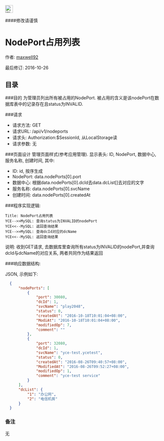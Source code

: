 <img src="http://kubernetes.io/kubernetes/img/warning.png" alt="WARNING" width="25" height="25"> 

####修改请谨慎

NodePort占用列表
==============

作者: [maxwell92](https://github.com/maxwell92)

最后修订: 2016-10-26

目录
--------------
###目的
为管理员列出所有被占用的NodePort. 被占用的含义是该nodePort在数据库表中的记录存在且status为INVALID.

###请求

* 请求方法: GET
* 请求URL: /api/v1/nodeports
* 请求头: Authorization:$SessionId, 从LocalStorage读 
* 请求参数: 无

###页面设计 
管理页面样式(参考应用管理). 显示表头: ID, NodePort, 数据中心, 服务名称, 创建时间, 其中:

* ID: id, 按序生成
* NodePort: data.nodePorts[0].port
* 数据中心: 根据data.nodePorts[0].dcId去data.dcList[]去对应的文字
* 服务名称: data.nodePorts[0].svcName
* 创建时间: data.nodePorts[0].createdAt 

###程序实现逻辑:

```Sequence
Title: NodePort占用列表
YCE-->>MySQL: 查询status为INVALID的nodePort
YCE<<--MySQL: 返回查询结果
YCE-->>MySQL: 查询dcId对应的dcName
YCE<<--MySQL: 返回查询结果
```

说明: 收到GET请求, 去数据库里查询所有status为INVALID的nodePort,并查询dcId与dcName的对应关系, 两者共同作为结果返回

###响应数据结构: 

JSON, 示例如下:

```json
  {
      "nodePorts": [
          {
              "port": 30080,
              "dcId": 1,
              "svcName": "play2048",
              "status": 0,
              "createdAt": "2016-10-18T10:01:04+08:00",
              "ModiAt": "2016-10-18T10:01:04+08:00",
              "modifiedOp": 7,
              "comment": ""
          },
          {
              "port": 32080,
              "dcId": 1,
              "svcName": "yce-test.ycetest",
              "status": 0,
              "createdAt": "2016-08-26T09:40:57+08:00",
              "ModifiedAt": "2016-08-26T09:52:27+08:00",
              "modifiedOp": 1,
              "comment": "yce-test service"
          }
      ],
      "dcList": {
          "1": "办公网",
          "2": "电信机房"
      }
  } 

```
### 备注
无
